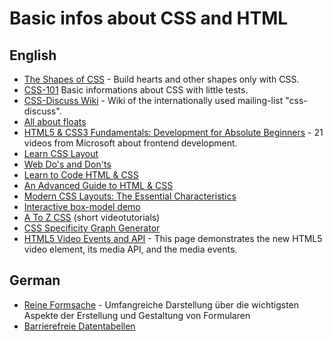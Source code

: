 Basic infos about CSS and HTML
==============================

English
-------

-	[The Shapes of CSS](http://css-tricks.com/examples/ShapesOfCSS/) - Build hearts and other shapes only with CSS.
-	[CSS-101](http://www.css-101.org/) Basic informations about CSS with little tests.
-	[CSS-Discuss Wiki](http://css-discuss.incutio.com/wiki/Main_Page) - Wiki of the internationally used mailing-list "css-discuss".
-	[All about floats](http://css-tricks.com/all-about-floats/)
-	[HTML5 & CSS3 Fundamentals: Development for Absolute Beginners](http://channel9.msdn.com/Series/HTML5-CSS3-Fundamentals-Development-for-Absolute-Beginners) - 21 videos from Microsoft about frontend development.
-	[Learn CSS Layout](http://learnlayout.com/)
-	[Web Do's and Don'ts](http://webdosanddonts.com/)
-	[Learn to Code HTML & CSS](http://learn.shayhowe.com/html-css/)
-	[An Advanced Guide to HTML &amp; CSS](http://learn.shayhowe.com/advanced-html-css/)
-	[Modern CSS Layouts: The Essential Characteristics](http://coding.smashingmagazine.com/2009/10/26/modern-css-layouts-the-essential-characteristics/)
-	[Interactive box-model demo](http://guyroutledge.github.io/box-model/)
-	[A To Z CSS](http://www.atozcss.com/) (short videotutorials)
-	[CSS Specificity Graph Generator](http://jonassebastianohlsson.com/specificity-graph/)
-	[HTML5 Video Events and API](http://www.w3.org/2010/05/video/mediaevents.html) - This page demonstrates the new HTML5 video element, its media API, and the media events.

German
------

-	[Reine Formsache](http://www.einfach-fuer-alle.de/artikel/barrierefreie-formulare/) - Umfangreiche Darstellung über die wichtigsten Aspekte der Erstellung und Gestaltung von Formularen
-	[Barrierefreie Datentabellen](http://www.einfach-fuer-alle.de/artikel/barrierefreie-datentabellen/)
